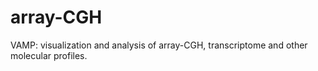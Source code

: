 # array-CGH
VAMP: visualization and analysis of array-CGH, transcriptome and other molecular profiles.
